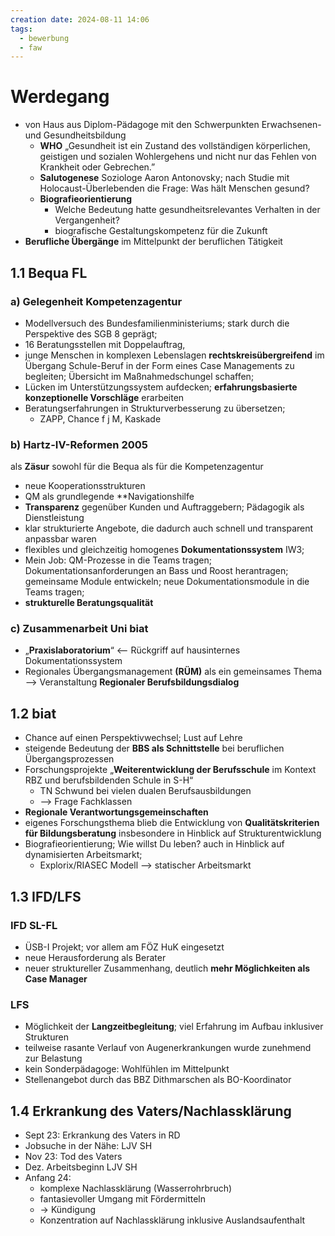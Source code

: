 ```yaml
---
creation date: 2024-08-11 14:06
tags:
  - bewerbung
  - faw
---
```

# Werdegang 

- von Haus aus Diplom-Pädagoge mit den Schwerpunkten Erwachsenen- und Gesundheitsbildung
	- **WHO** 
	  „Gesundheit ist ein Zustand des vollständigen körperlichen, geistigen und sozialen Wohlergehens und nicht nur das Fehlen von Krankheit oder Gebrechen.”
	- **Salutogenese**
	  Soziologe Aaron Antonovsky; nach Studie mit Holocaust-Überlebenden die Frage: Was hält Menschen gesund?
	- **Biografieorientierung**
		- Welche Bedeutung hatte gesundheitsrelevantes Verhalten in der Vergangenheit?
		- biografische Gestaltungskompetenz für die Zukunft
- **Berufliche Übergänge** im Mittelpunkt der beruflichen Tätigkeit

## 1.1 Bequa FL

### a) Gelegenheit Kompetenzagentur

- Modellversuch des Bundesfamilienministeriums; stark durch die Perspektive des SGB 8 geprägt;
- 16 Beratungsstellen mit Doppelauftrag,  
- junge Menschen in komplexen Lebenslagen **rechtskreisübergreifend** im Übergang Schule-Beruf in der Form eines Case Managements zu begleiten; Übersicht im Maßnahmedschungel schaffen;
- Lücken im Unterstützungssystem aufdecken;  **erfahrungsbasierte konzeptionelle Vorschläge** erarbeiten
- Beratungserfahrungen in Strukturverbesserung zu übersetzen;
	- ZAPP, Chance f j M, Kaskade

### b) Hartz-IV-Reformen 2005

als **Zäsur** sowohl für die Bequa als für die Kompetenzagentur
- neue Kooperationsstrukturen
- QM als grundlegende **Navigationshilfe
- **Transparenz** gegenüber Kunden und Auftraggebern; Pädagogik als Dienstleistung
- klar strukturierte Angebote, die dadurch auch schnell und transparent anpassbar waren
- flexibles und gleichzeitig homogenes **Dokumentationssystem** IW3;
- Mein Job: QM-Prozesse in die Teams tragen; Dokumentationsanforderungen an Bass und Roost herantragen; gemeinsame Module entwickeln; neue Dokumentationsmodule in die Teams tragen;
- **strukturelle Beratungsqualität**

### c) Zusammenarbeit Uni biat

- „**Praxislaboratorium**“ <– Rückgriff auf hausinternes Dokumentationssystem
- Regionales Übergangsmanagement **(RÜM)** als ein gemeinsames Thema 
  –> Veranstaltung **Regionaler Berufsbildungsdialog**

## 1.2 biat

- Chance auf einen Perspektivwechsel; Lust auf Lehre
- steigende Bedeutung der **BBS als Schnittstelle** bei beruflichen Übergangsprozessen
- Forschungsprojekte „**Weiterentwicklung der Berufsschule** im Kontext RBZ und berufsbildenden Schule in S-H“
	- TN Schwund bei vielen dualen Berufsausbildungen
	- –> Frage Fachklassen
- **Regionale Verantwortungsgemeinschaften**
-  eigenes Forschungsthema blieb die Entwicklung von **Qualitätskriterien für Bildungsberatung** insbesondere in Hinblick auf Strukturentwicklung
- Biografieorientierung; Wie willst Du leben? auch in Hinblick auf dynamisierten Arbeitsmarkt; 
	- Explorix/RIASEC Modell –> statischer Arbeitsmarkt

## 1.3 IFD/LFS

### IFD SL-FL

- ÜSB-I Projekt; vor allem am FÖZ HuK eingesetzt  
- neue Herausforderung als Berater  
- neuer struktureller Zusammenhang, deutlich **mehr Möglichkeiten als Case Manager**

### LFS
- Möglichkeit der **Langzeitbegleitung**; viel Erfahrung im Aufbau inklusiver Strukturen
- teilweise rasante Verlauf von Augenerkrankungen wurde zunehmend zur Belastung
- kein Sonderpädagoge: Wohlfühlen im Mittelpunkt 
- Stellenangebot durch das BBZ Dithmarschen als BO-Koordinator

## 1.4 Erkrankung des Vaters/Nachlassklärung
- Sept 23: Erkrankung des Vaters in RD
- Jobsuche in der Nähe: LJV SH
- Nov 23: Tod des Vaters
- Dez. Arbeitsbeginn LJV SH
- Anfang 24: 
	- komplexe Nachlassklärung (Wasserrohrbruch)
	- fantasievoller Umgang mit Fördermitteln
	- → Kündigung 
	- Konzentration auf Nachlassklärung inklusive Auslandsaufenthalt